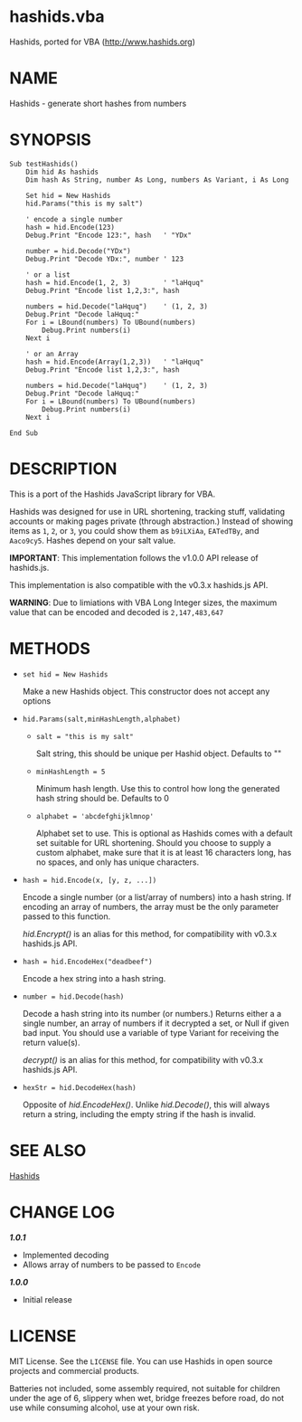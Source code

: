 # hashids.vba
Hashids, ported for VBA (http://www.hashids.org)

# NAME

Hashids - generate short hashes from numbers

# SYNOPSIS

    Sub testHashids()
        Dim hid As hashids
        Dim hash As String, number As Long, numbers As Variant, i As Long
    
        Set hid = New Hashids
        hid.Params("this is my salt")
    
        ' encode a single number
        hash = hid.Encode(123)          
        Debug.Print "Encode 123:", hash   ' "YDx"
    
        number = hid.Decode("YDx")      
        Debug.Print "Decode YDx:", number ' 123
    
        ' or a list
        hash = hid.Encode(1, 2, 3)        ' "laHquq"
        Debug.Print "Encode list 1,2,3:", hash
    
        numbers = hid.Decode("laHquq")    ' (1, 2, 3)
        Debug.Print "Decode laHquq:"
        For i = LBound(numbers) To UBound(numbers)
            Debug.Print numbers(i)
        Next i
    
        ' or an Array
        hash = hid.Encode(Array(1,2,3))   ' "laHquq"
        Debug.Print "Encode list 1,2,3:", hash

        numbers = hid.Decode("laHquq")    ' (1, 2, 3)
        Debug.Print "Decode laHquq:"
        For i = LBound(numbers) To UBound(numbers)
            Debug.Print numbers(i)
        Next i
        
    End Sub

# DESCRIPTION

This is a port of the Hashids JavaScript library for VBA.

Hashids was designed for use in URL shortening, tracking stuff,
validating accounts or making pages private (through abstraction.)
Instead of showing items as `1`, `2`, or `3`, you could show them as
`b9iLXiAa`, `EATedTBy`, and `Aaco9cy5`.  Hashes depend on your salt
value.

**IMPORTANT**: This implementation follows the v1.0.0 API release of
hashids.js.

This implementation is also compatible with the v0.3.x hashids.js API.

**WARNING**: Due to limiations with VBA Long Integer sizes, the maximum 
value that can be encoded and decoded is `2,147,483,647`

# METHODS

- `set hid = New Hashids`

    Make a new Hashids object.  This constructor does not accept any options

- `hid.Params(salt,minHashLength,alphabet)`

    - `salt = "this is my salt"`

        Salt string, this should be unique per Hashid object. Defaults to ""

    - `minHashLength = 5`

        Minimum hash length.  Use this to control how long the generated hash
        string should be. Defaults to 0

    - `alphabet = 'abcdefghijklmnop'`

        Alphabet set to use.  This is optional as Hashids comes with a default
        set suitable for URL shortening.  Should you choose to supply a custom
        alphabet, make sure that it is at least 16 characters long, has no
        spaces, and only has unique characters.

- `hash = hid.Encode(x, [y, z, ...])`

    Encode a single number (or a list/array of numbers) into a hash
    string. If encoding an array of numbers, the array must be the only 
    parameter passed to this function.

    _hid.Encrypt()_ is an alias for this method, for compatibility with v0.3.x
    hashids.js API.

- `hash = hid.EncodeHex("deadbeef")`

    Encode a hex string into a hash string.

- `number = hid.Decode(hash)`

    Decode a hash string into its number (or numbers.)  Returns either a
    a single number, an array of numbers if it decrypted a set, or Null if 
    given bad input. You should use a variable of type Variant for receiving the 
    return value(s).

    _decrypt()_ is an alias for this method, for compatibility with v0.3.x
    hashids.js API.

- `hexStr = hid.DecodeHex(hash)`

    Opposite of _hid.EncodeHex()_.  Unlike _hid.Decode()_, this will always
    return a string, including the empty string if the hash is invalid.

# SEE ALSO

[Hashids](http://www.hashids.org)

# CHANGE LOG

***1.0.1***
- Implemented decoding
- Allows array of numbers to be passed to `Encode`

***1.0.0***
- Initial release

# LICENSE

MIT License. See the `LICENSE` file. You can use Hashids in open source projects and commercial products.

Batteries not included, some assembly required, not 
suitable for children under the age of 6, slippery when wet, bridge freezes
before road, do not use while consuming alcohol, use at your own risk.
